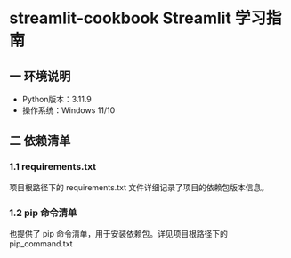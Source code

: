 # streamlit-cookbook Streamlit 学习指南

## 一 环境说明
- Python版本：3.11.9
- 操作系统：Windows 11/10

## 二 依赖清单
### 1.1 requirements.txt
项目根路径下的 requirements.txt 文件详细记录了项目的依赖包版本信息。
### 1.2 pip 命令清单
也提供了 pip 命令清单，用于安装依赖包。详见项目根路径下的 pip_command.txt
